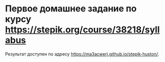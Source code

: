 # Первое домашнее задание по курсу https://stepik.org/course/38218/syllabus

Результат доступен по адресу
https://ma3acwerj.github.io/stepik-huston/. 